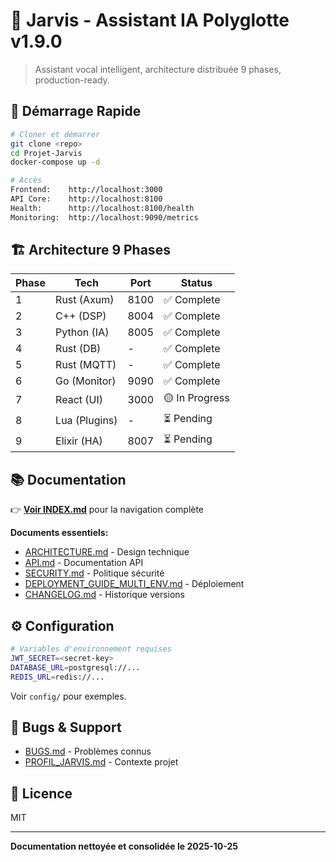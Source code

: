 # 🤖 Jarvis - Assistant IA Polyglotte v1.9.0

> Assistant vocal intelligent, architecture distribuée 9 phases, production-ready.

## 🚀 Démarrage Rapide

```bash
# Cloner et démarrer
git clone <repo>
cd Projet-Jarvis
docker-compose up -d

# Accès
Frontend:    http://localhost:3000
API Core:    http://localhost:8100
Health:      http://localhost:8100/health
Monitoring:  http://localhost:9090/metrics
```

## 🏗️ Architecture 9 Phases

| Phase | Tech | Port | Status |
|-------|------|------|--------|
| 1 | Rust (Axum) | 8100 | ✅ Complete |
| 2 | C++ (DSP) | 8004 | ✅ Complete |
| 3 | Python (IA) | 8005 | ✅ Complete |
| 4 | Rust (DB) | - | ✅ Complete |
| 5 | Rust (MQTT) | - | ✅ Complete |
| 6 | Go (Monitor) | 9090 | ✅ Complete |
| 7 | React (UI) | 3000 | 🟡 In Progress |
| 8 | Lua (Plugins) | - | ⏳ Pending |
| 9 | Elixir (HA) | 8007 | ⏳ Pending |

## 📚 Documentation

👉 **[Voir INDEX.md](INDEX.md)** pour la navigation complète

**Documents essentiels:**
- [ARCHITECTURE.md](ARCHITECTURE.md) - Design technique
- [API.md](API.md) - Documentation API
- [SECURITY.md](SECURITY.md) - Politique sécurité
- [DEPLOYMENT_GUIDE_MULTI_ENV.md](DEPLOYMENT_GUIDE_MULTI_ENV.md) - Déploiement
- [CHANGELOG.md](CHANGELOG.md) - Historique versions

## ⚙️ Configuration

```bash
# Variables d'environnement requises
JWT_SECRET=<secret-key>
DATABASE_URL=postgresql://...
REDIS_URL=redis://...
```

Voir `config/` pour exemples.

## 🐛 Bugs & Support

- [BUGS.md](BUGS.md) - Problèmes connus
- [PROFIL_JARVIS.md](PROFIL_JARVIS.md) - Contexte projet

## 📄 Licence

MIT

---

**Documentation nettoyée et consolidée le 2025-10-25**
